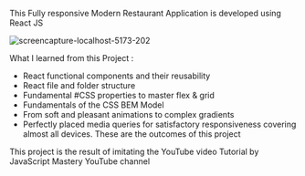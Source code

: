 This Fully responsive Modern Restaurant Application is developed using React JS

![screencapture-localhost-5173-202](https://github.com/Prasanna-kumar7/restaurant-app/assets/132931871/6d1ebba1-5737-4b13-87aa-9a7090954bd7)

What I learned from this Project :
- React functional components and their reusability
- React file and folder structure
- Fundamental #CSS properties to master flex & grid
- Fundamentals of the CSS BEM Model
- From soft and pleasant animations to complex gradients
- Perfectly placed media queries for satisfactory responsiveness covering almost all devices.
These are the outcomes of this project

This project is the result of imitating the YouTube video Tutorial by JavaScript Mastery YouTube channel
